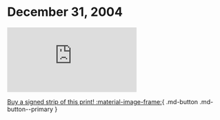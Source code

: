 # December 31, 2004

![](https://www.achewood.com/comic.php?date=12312004)

[Buy a signed strip of this print! :material-image-frame:](https://achewood-holiday-pop-up.myshopify.com/products/strip#12312004){ .md-button .md-button--primary }
